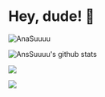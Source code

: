 # Hey, dude! 👋 

![AnaSuuuu](https://count.getloli.com/get/@:AnaSuuuu?theme=rule34)

![AnsSuuuu's github stats](https://github-readme-stats.vercel.app/api?username=AnaSuuuu&show_icons=true&theme=gruvbox)

![](https://github-readme-stats.vercel.app/api/top-langs/?username=AnaSuuuu&layout=compact&langs_count=6&theme=gruvbox)

![](https://github-readme-stats.vercel.app/api?username=AnaSuuuu&count_private=true&show_icons=true&theme=transparent)
